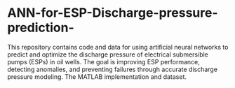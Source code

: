 # ANN-for-ESP-Discharge-pressure-prediction-
This repository contains code and data for using artificial neural networks to predict and optimize the discharge pressure of electrical submersible pumps (ESPs) in oil wells. The goal is improving ESP performance, detecting anomalies, and preventing failures through accurate discharge pressure modeling. The MATLAB implementation and dataset.
